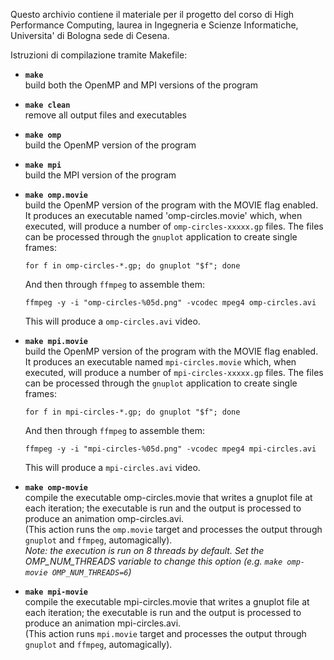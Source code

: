 Questo archivio contiene il materiale per il progetto del corso di
High Performance Computing, laurea in Ingegneria e Scienze
Informatiche, Universita' di Bologna sede di Cesena.

Istruzioni di compilazione tramite Makefile:

- **`make`**\
  build both the OpenMP and MPI versions of the program

- **`make clean`**\
   remove all output files and executables

- **`make omp`**\
   build the OpenMP version of the program

- **`make mpi`**\
   build the MPI version of the program

- **`make omp.movie`**\
   build the OpenMP version of the program with the MOVIE flag
   enabled. It produces an executable named 'omp-circles.movie' which,
   when executed, will produce a number of `omp-circles-xxxxx.gp` files. The files can be processed
   through the `gnuplot` application to create single frames:
   ```
   for f in omp-circles-*.gp; do gnuplot "$f"; done
   ```
   And then through `ffmpeg` to assemble them:
   ```
   ffmpeg -y -i "omp-circles-%05d.png" -vcodec mpeg4 omp-circles.avi
   ```
   This will produce a `omp-circles.avi` video.

- **`make mpi.movie`**\
   build the OpenMP version of the program with the MOVIE flag
   enabled. It produces an executable named `mpi-circles.movie` which,
   when executed, will produce a number of `mpi-circles-xxxxx.gp` files. The files can be processed
   through the `gnuplot` application to create single frames:
   ```
   for f in mpi-circles-*.gp; do gnuplot "$f"; done
   ```
   And then through `ffmpeg` to assemble them:
   ```
   ffmpeg -y -i "mpi-circles-%05d.png" -vcodec mpeg4 mpi-circles.avi
   ```
   This will produce a `mpi-circles.avi` video.

- **`make omp-movie`**\
   compile the executable omp-circles.movie that writes a gnuplot
   file at each iteration; the executable is run and the output
   is processed to produce an animation omp-circles.avi.\
   (This action runs the `omp.movie` target and processes the output through `gnuplot` and `ffmpeg`, automagically).\
   *Note: the execution is run on 8 threads by default. Set the OMP_NUM_THREADS variable to change this option (e.g. `make omp-movie OMP_NUM_THREADS=6`)*

- **`make mpi-movie`**\
   compile the executable mpi-circles.movie that writes a gnuplot
   file at each iteration; the executable is run and the output
   is processed to produce an animation mpi-circles.avi.\
   (This action runs `mpi.movie` target and processes the output through `gnuplot` and `ffmpeg`, automagically).
